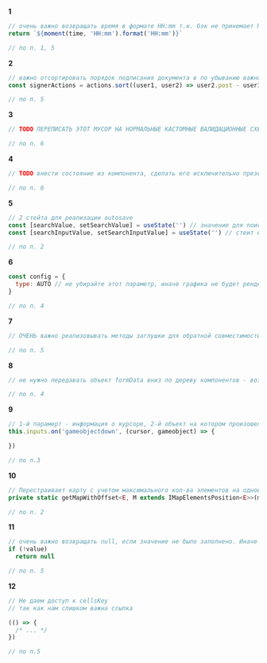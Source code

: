 **1**

```javascript
// очень важно возвращать время в формате HH:mm т.к. бэк не принемает HH:mm:ss
return `${moment(time, 'HH:mm').format('HH:mm')}`

// по п. 1, 5
```

**2**
```javascript
// важно отсортировать порядок подписания документа в по убыванию важности поста, занимаемого сотрудником
const signerActions = actions.sort((user1, user2) => user2.post - user1.post)

// по п. 5
```

**3**
```javascript
// TODO ПЕРЕПИСАТЬ ЭТОТ МУСОР НА НОРМАЛЬНЫЕ КАСТОМНЫЕ ВАЛИДАЦИОННЫЕ СХЕМЫ

// по п. 6
```

**4**
```javascript
// TODO внести состояние из компонента, сделать его исключительно презентационным

// по п. 6
```

**5**
```javascript
// 2 стейта для реализации autosave
const [searchValue, setSearchValue] = useState('') // значение для поиска
const [searchInputValue, setSearchInputValue] = useState('') // стеит инпута

// по п. 2
```

**6**
```javascript
const config = {
  type: AUTO // не убирайте этот параметр, иначе графика не будет рендерится на WebGL
}

// по п. 4
```

**7**
```javascript
// ОЧЕНЬ важно реализовывать методы заглушки для обратной совместимости!

// по п. 5
```

**8**
```javascript
// не нужно передавать объект formData вниз по дереву компонентов - возможна мутация объекта

// по п. 4
```

**9**
```javascript
// 1-й парамерт - информация о курсоре, 2-й объект на котором произошел клик. см. доку Phaser.js
this.inputs.on('gameobjectdown', (cursor, gameobject) => {

})

// по п.3
```

**10**
```javascript
// Перестраивает карту с учетом максимального кол-ва элементов на одной позиции
private static getMapWithOffset<E, M extends IMapElementsPosition<E>>(mapElementsRaw: M[])

// по п. 2
```

**11**
```javascript
// очень важно возвращать null, если значение не было заполнено. Иначе бэк не примет запрос.
if (!value)
  return null

// по п. 5
```

**12**
```javascript
// Не даем доступ к cellsKey
// так как нам слишком важна ссылка

(() => {
  /* ... */
})

// по п.5
```
